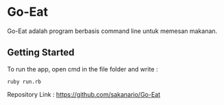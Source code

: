 # Go-Eat

Go-Eat adalah program berbasis command line untuk memesan makanan.

## Getting Started

To run the app, open cmd in the file folder and write : 

```
ruby run.rb
```

Repository Link : 
https://github.com/sakanario/Go-Eat



